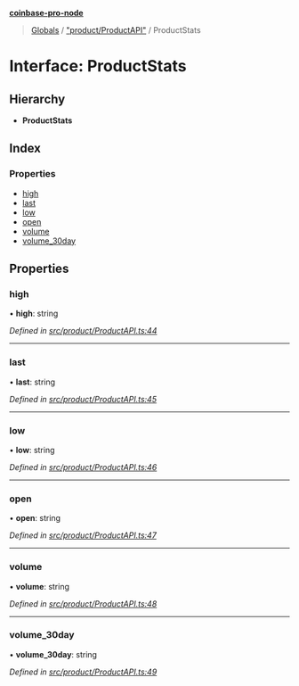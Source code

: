 **[coinbase-pro-node](../README.md)**

> [Globals](../globals.md) / ["product/ProductAPI"](../modules/_product_productapi_.md) / ProductStats

# Interface: ProductStats

## Hierarchy

- **ProductStats**

## Index

### Properties

- [high](_product_productapi_.productstats.md#high)
- [last](_product_productapi_.productstats.md#last)
- [low](_product_productapi_.productstats.md#low)
- [open](_product_productapi_.productstats.md#open)
- [volume](_product_productapi_.productstats.md#volume)
- [volume_30day](_product_productapi_.productstats.md#volume_30day)

## Properties

### high

• **high**: string

_Defined in [src/product/ProductAPI.ts:44](https://github.com/bennycode/coinbase-pro-node/blob/a3ed45b/src/product/ProductAPI.ts#L44)_

---

### last

• **last**: string

_Defined in [src/product/ProductAPI.ts:45](https://github.com/bennycode/coinbase-pro-node/blob/a3ed45b/src/product/ProductAPI.ts#L45)_

---

### low

• **low**: string

_Defined in [src/product/ProductAPI.ts:46](https://github.com/bennycode/coinbase-pro-node/blob/a3ed45b/src/product/ProductAPI.ts#L46)_

---

### open

• **open**: string

_Defined in [src/product/ProductAPI.ts:47](https://github.com/bennycode/coinbase-pro-node/blob/a3ed45b/src/product/ProductAPI.ts#L47)_

---

### volume

• **volume**: string

_Defined in [src/product/ProductAPI.ts:48](https://github.com/bennycode/coinbase-pro-node/blob/a3ed45b/src/product/ProductAPI.ts#L48)_

---

### volume_30day

• **volume_30day**: string

_Defined in [src/product/ProductAPI.ts:49](https://github.com/bennycode/coinbase-pro-node/blob/a3ed45b/src/product/ProductAPI.ts#L49)_

